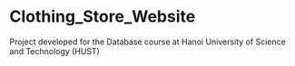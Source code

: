 # Clothing_Store_Website

Project developed for the Database course at Hanoi University of Science and Technology (HUST)
